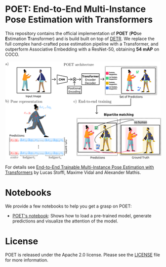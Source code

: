 **POET**: End-to-End Multi-Instance Pose Estimation with Transformers
========
This repository contains the official implementation of **POET** (**PO**se **E**stimation **T**ransformer) and is build built on top of [DETR](https://github.com/facebookresearch/detr).
We replace the full complex hand-crafted pose estimation pipeline with a Transformer, and outperform Associative Embedding with a ResNet-50, obtaining **54 mAP** on COCO.

![POET](.github/POET.png)


For details see [End-to-End Trainable Multi-Instance Pose Estimation with Transformers](https://arxiv.org/abs/2103.12115) by Lucas Stoffl, Maxime Vidal and Alexander Mathis.



# Notebooks

We provide a few notebooks to help you get a grasp on POET:
* [POET's notebook](): Shows how to load a pre-trained model, generate predictions and visualize the attention of the model.


# License
POET is released under the Apache 2.0 license. Please see the [LICENSE](LICENSE) file for more information.

